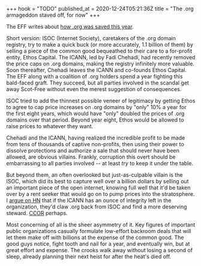 +++
hook = "TODO"
published_at = 2020-12-24T05:21:36Z
title = "The .org armageddon staved off, for now"
+++

The EFF writes about [how .org was saved this year](https://www.eff.org/deeplinks/2020/12/how-we-saved-org-2020-review).

Short version: ISOC (Internet Society), caretakers of the .org domain registry, try to make a quick buck (or more accurately, 1.1 billion of them) by selling a piece of the common good bequeathed to their care to a for-profit entity, Ethos Capital. The ICANN, led by Fadi Chehadi, had recently removed the price caps on .org domains, making the registry infinitely more valuable. Soon thereafter, Chehadi leaves the ICANN and co-founds Ethos Capital. The EFF along with a coalition of .org holders spend a year fighting this bald-faced graft. They succeed, but all parties involved in the scandal get away Scot-Free without even the merest suggestion of consequences.

ISOC tried to add the thinnest possible veneer of legitimacy by getting Ethos to agree to cap price increases on .org domains by "only" 10% a year for the first eight years, which would have "only" doubled the prices of .org domains over that period. Beyond year eight, Ethos would be allowed to raise prices to whatever they want.

Chehadi and the ICANN, having realized the incredible profit to be made from tens of thousands of captive non-profits, then using their power to dissolve protections and authorize a sale that should never have been allowed, are obvious villains. Frankly, corruption this overt should be embarrassing to all parties involved -- at least _try_ to keep it under the table.

But beyond them, an often overlooked but just-as-culpable villain is the ISOC, which did its best to capture well over a billion dollars by selling out an important piece of the open internet, knowing full well that it'd be taken over by a rent seeker that would go on to pump prices into the stratosphere. I [argue on HN](https://news.ycombinator.com/item?id=25521836) that if the ICANN has an ounce of integrity left in the organization, they'd claw .org back from ISOC and find a more deserving steward. [CCOR](https://www.ccor.org/) perhaps.

Most concerning of all is the sheer asymmetry of it. Key figures of important public organizations casually formulate low-effort backroom deals that will let them make off with billions at the expense of the common good. The good guys notice, fight tooth and nail for a year, and eventually win, but at great effort and expense. The crooks walk away without losing a second of sleep, already planning their next heist for after the heat's died off.
